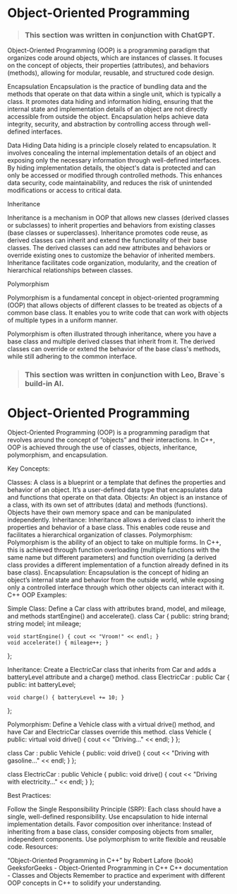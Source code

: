 # Object-Oriented Programming

> ### This section was written in conjunction with ChatGPT.

Object-Oriented Programming (OOP) is a programming paradigm that organizes code around objects, which are instances of classes. It focuses on the concept of objects, their properties (attributes), and behaviors (methods), allowing for modular, reusable, and structured code design.

Encapsulation
Encapsulation is the practice of bundling data and the methods that operate on that data within a single unit, which is typically a class. It promotes data hiding and information hiding, ensuring that the internal state and implementation details of an object are not directly accessible from outside the object. Encapsulation helps achieve data integrity, security, and abstraction by controlling access through well-defined interfaces.

Data Hiding
Data hiding is a principle closely related to encapsulation. It involves concealing the internal implementation details of an object and exposing only the necessary information through well-defined interfaces. By hiding implementation details, the object's data is protected and can only be accessed or modified through controlled methods. This enhances data security, code maintainability, and reduces the risk of unintended modifications or access to critical data.

Inheritance

Inheritance is a mechanism in OOP that allows new classes (derived classes or subclasses) to inherit properties and behaviors from existing classes (base classes or superclasses). Inheritance promotes code reuse, as derived classes can inherit and extend the functionality of their base classes. The derived classes can add new attributes and behaviors or override existing ones to customize the behavior of inherited members. Inheritance facilitates code organization, modularity, and the creation of hierarchical relationships between classes.

Polymorphism

Polymorphism is a fundamental concept in object-oriented programming (OOP) that allows objects of different classes to be treated as objects of a common base class. It enables you to write code that can work with objects of multiple types in a uniform manner.

Polymorphism is often illustrated through inheritance, where you have a base class and multiple derived classes that inherit from it. The derived classes can override or extend the behavior of the base class's methods, while still adhering to the common interface.

> ### This section was written in conjunction with Leo, Brave`s build-in AI.

# Object-Oriented Programming
Object-Oriented Programming (OOP) is a programming paradigm that revolves around the concept of “objects” and their interactions. In C++, OOP is achieved through the use of classes, objects, inheritance, polymorphism, and encapsulation.

Key Concepts:

Classes: A class is a blueprint or a template that defines the properties and behavior of an object. It’s a user-defined data type that encapsulates data and functions that operate on that data.
Objects: An object is an instance of a class, with its own set of attributes (data) and methods (functions). Objects have their own memory space and can be manipulated independently.
Inheritance: Inheritance allows a derived class to inherit the properties and behavior of a base class. This enables code reuse and facilitates a hierarchical organization of classes.
Polymorphism: Polymorphism is the ability of an object to take on multiple forms. In C++, this is achieved through function overloading (multiple functions with the same name but different parameters) and function overriding (a derived class provides a different implementation of a function already defined in its base class).
Encapsulation: Encapsulation is the concept of hiding an object’s internal state and behavior from the outside world, while exposing only a controlled interface through which other objects can interact with it.
C++ OOP Examples:

Simple Class: Define a Car class with attributes brand, model, and mileage, and methods startEngine() and accelerate().
class Car {
public:
    string brand;
    string model;
    int mileage;

    void startEngine() { cout << "Vroom!" << endl; }
    void accelerate() { mileage++; }
};

Inheritance: Create a ElectricCar class that inherits from Car and adds a batteryLevel attribute and a charge() method.
class ElectricCar : public Car {
public:
    int batteryLevel;

    void charge() { batteryLevel += 10; }
};

Polymorphism: Define a Vehicle class with a virtual drive() method, and have Car and ElectricCar classes override this method.
class Vehicle {
public:
    virtual void drive() { cout << "Driving..." << endl; }
};

class Car : public Vehicle {
public:
    void drive() { cout << "Driving with gasoline..." << endl; }
};

class ElectricCar : public Vehicle {
public:
    void drive() { cout << "Driving with electricity..." << endl; }
};

Best Practices:

Follow the Single Responsibility Principle (SRP): Each class should have a single, well-defined responsibility.
Use encapsulation to hide internal implementation details.
Favor composition over inheritance: Instead of inheriting from a base class, consider composing objects from smaller, independent components.
Use polymorphism to write flexible and reusable code.
Resources:

“Object-Oriented Programming in C++” by Robert Lafore (book)
GeeksforGeeks - Object-Oriented Programming in C++
C++ documentation - Classes and Objects
Remember to practice and experiment with different OOP concepts in C++ to solidify your understanding.

